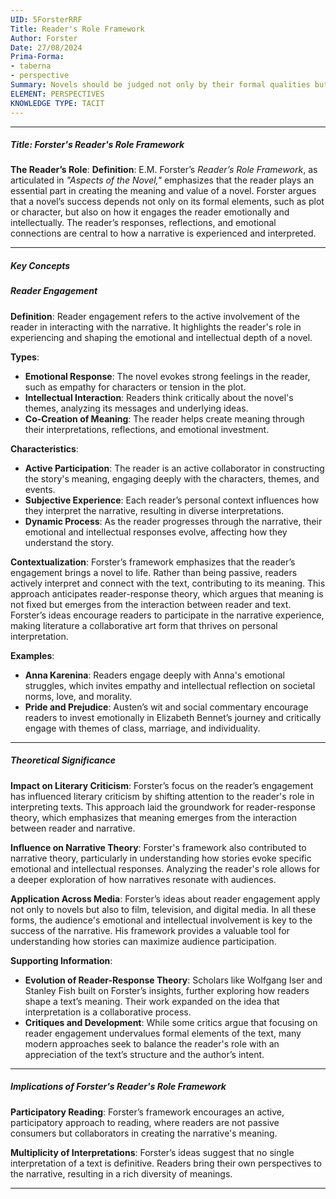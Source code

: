 ```yaml
---
UID: 5ForsterRRF
Title: Reader's Role Framework
Author: Forster
Date: 27/08/2024
Prima-Forma:
- taberna
- perspective
Summary: Novels should be judged not only by their formal qualities but also by the emotional and intellectual responses they evoke in readers.
ELEMENT: PERSPECTIVES
KNOWLEDGE TYPE: TACIT
---
```

---

##### Title: **Forster's Reader's Role Framework**

**The Reader’s Role**:
   **Definition**: E.M. Forster’s *Reader’s Role Framework*, as articulated in *"Aspects of the Novel,"* emphasizes that the reader plays an essential part in creating the meaning and value of a novel. Forster argues that a novel’s success depends not only on its formal elements, such as plot or character, but also on how it engages the reader emotionally and intellectually. The reader’s responses, reflections, and emotional connections are central to how a narrative is experienced and interpreted.

---

##### Key Concepts

##### Reader Engagement

**Definition**:
   Reader engagement refers to the active involvement of the reader in interacting with the narrative. It highlights the reader's role in experiencing and shaping the emotional and intellectual depth of a novel.

**Types**:
   - **Emotional Response**: The novel evokes strong feelings in the reader, such as empathy for characters or tension in the plot.
   - **Intellectual Interaction**: Readers think critically about the novel's themes, analyzing its messages and underlying ideas.
   - **Co-Creation of Meaning**: The reader helps create meaning through their interpretations, reflections, and emotional investment.

**Characteristics**:
   - **Active Participation**: The reader is an active collaborator in constructing the story's meaning, engaging deeply with the characters, themes, and events.
   - **Subjective Experience**: Each reader’s personal context influences how they interpret the narrative, resulting in diverse interpretations.
   - **Dynamic Process**: As the reader progresses through the narrative, their emotional and intellectual responses evolve, affecting how they understand the story.

**Contextualization**:
   Forster’s framework emphasizes that the reader’s engagement brings a novel to life. Rather than being passive, readers actively interpret and connect with the text, contributing to its meaning. This approach anticipates reader-response theory, which argues that meaning is not fixed but emerges from the interaction between reader and text. Forster’s ideas encourage readers to participate in the narrative experience, making literature a collaborative art form that thrives on personal interpretation.

**Examples**:
   - **Anna Karenina**: Readers engage deeply with Anna's emotional struggles, which invites empathy and intellectual reflection on societal norms, love, and morality.
   - **Pride and Prejudice**: Austen’s wit and social commentary encourage readers to invest emotionally in Elizabeth Bennet’s journey and critically engage with themes of class, marriage, and individuality.

---

##### Theoretical Significance

**Impact on Literary Criticism**:
   Forster’s focus on the reader’s engagement has influenced literary criticism by shifting attention to the reader's role in interpreting texts. This approach laid the groundwork for reader-response theory, which emphasizes that meaning emerges from the interaction between reader and narrative.

**Influence on Narrative Theory**:
   Forster's framework also contributed to narrative theory, particularly in understanding how stories evoke specific emotional and intellectual responses. Analyzing the reader's role allows for a deeper exploration of how narratives resonate with audiences.

**Application Across Media**:
   Forster’s ideas about reader engagement apply not only to novels but also to film, television, and digital media. In all these forms, the audience's emotional and intellectual involvement is key to the success of the narrative. His framework provides a valuable tool for understanding how stories can maximize audience participation.

**Supporting Information**:
   - **Evolution of Reader-Response Theory**: Scholars like Wolfgang Iser and Stanley Fish built on Forster’s insights, further exploring how readers shape a text’s meaning. Their work expanded on the idea that interpretation is a collaborative process.
   - **Critiques and Development**: While some critics argue that focusing on reader engagement undervalues formal elements of the text, many modern approaches seek to balance the reader's role with an appreciation of the text’s structure and the author’s intent.

---

##### Implications of **Forster's Reader's Role Framework**

**Participatory Reading**:
   Forster’s framework encourages an active, participatory approach to reading, where readers are not passive consumers but collaborators in creating the narrative's meaning.

**Multiplicity of Interpretations**:
   Forster’s ideas suggest that no single interpretation of a text is definitive. Readers bring their own perspectives to the narrative, resulting in a rich diversity of meanings.

---
